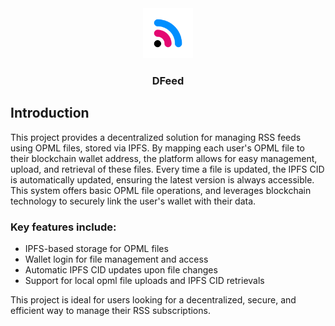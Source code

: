 <div align="center">
  <a href="https://github.com/RSSNext/Follow">
    <img src="https://raw.githubusercontent.com/LinSoap/DFeed/695fd5785fad6d600874f2b60aa9d0e42f2ee5c2/src/assets/logo.svg" alt="Logo" width="80" height="80">
  </a>
  <h3>DFeed</h3>
</div>

## Introduction
This project provides a decentralized solution for managing RSS feeds using OPML files, stored via IPFS. By mapping each user's OPML file to their blockchain wallet address, the platform allows for easy management, upload, and retrieval of these files. Every time a file is updated, the IPFS CID is automatically updated, ensuring the latest version is always accessible. This system offers basic OPML file operations, and leverages blockchain technology to securely link the user's wallet with their data.

### Key features include:

 - IPFS-based storage for OPML files
 - Wallet login for file management and access
 - Automatic IPFS CID updates upon file changes
 - Support for local opml file uploads and IPFS CID retrievals  
  
This project is ideal for users looking for a decentralized, secure, and efficient way to manage their RSS subscriptions.


